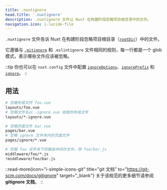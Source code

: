 ```yaml
---
title: .nuxtignore
head.title: '.nuxtignore'
description: .nuxtignore 文件让 Nuxt 在构建阶段忽略项目根目录中的文件。
navigation.icon: i-lucide-file
---
```


`.nuxtignore` 文件告诉 Nuxt 在构建阶段忽略项目根目录（[`rootDir`](/docs/api/nuxt-config#rootdir)）中的文件。

它遵循与 [`.gitignore`](/docs/guide/directory-structure/gitignore) 和 `.eslintignore` 文件相同的规则，每一行都是一个 glob 模式，表示哪些文件应该被忽略。

::tip
你也可以在 `nuxt.config` 文件中配置 [`ignoreOptions`](/docs/api/nuxt-config#ignoreoptions)、[`ignorePrefix`](/docs/api/nuxt-config#ignoreprefix) 和 [`ignore`](/docs/api/nuxt-config#ignore)。
::

## 用法

```bash [.nuxtignore]
# 忽略布局文件 foo.vue
layouts/foo.vue
# 忽略文件名以 -ignore.vue 结尾的布局文件
layouts/*-ignore.vue

# 忽略页面文件 bar.vue
pages/bar.vue
# 忽略 ignore 文件夹内的页面文件
pages/ignore/*.vue

# 忽略 foo 文件夹下的路由中间件文件，除 foo/bar.js
middleware/foo/*.js
!middleware/foo/bar.js
```

::read-more{icon="i-simple-icons-git" title="git 文档" to="https://git-scm.com/docs/gitignore" target="_blank"}
关于该规范的更多细节请参阅 **gitignore 文档**。
::